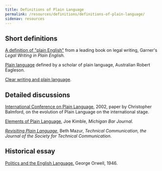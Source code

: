 ```yaml
---
title: Definitions of Plain Language
permalink: /resources/definitions/definitions-of-plain-language/
sidenav: resources
---
```


## Short definitions

[A definition of "plain English"](garner.cfm) from a leading book on legal writing, Garner's _Legal Writing in Plain English._

[Plain language](eagleson.cfm) defined by a scholar of plain language, Australian Robert Eagleson.

[Clear writing and plain language](wright.cfm).

## Detailed discussions

[International Conference on Plain Language](balmford.cfm), 2002, paper by Christopher Balmford, on the evolution of Plain Language on the international stage.

[Elements of Plain Language](Kimble.cfm), Joe Kimble, _Michigan Bar Journal._

[_Revisiting Plain Language_](../../whatisPL/history/mazur.cfm), Beth Mazur, _Technical Communication, the Journal of the Society for Technical Communication_.

## Historical essay

[Politics and the English Language.](orwell.cfm) George Orwell, 1946.
